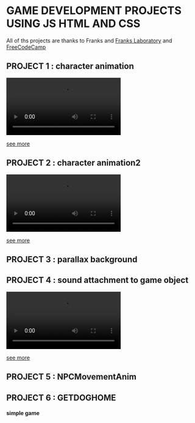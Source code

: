 # GAME DEVELOPMENT PROJECTS USING JS HTML AND CSS

All of ths projects are thanks to Franks and [Franks Laboratory]("https://youtube.com/frankslabatory") and [FreeCodeCamp]("http://youtube.com/freecodecamp")

## PROJECT 1 : **character animation**

<div>
<video src="characterAnimation/illustration.mp4" alt="illustration video" controls>
</video>
</div>
<!-- details here -->

[see more]("./characterAnimation/Readme.md")

## PROJECT 2 : **character animation2**

<div>
<video src="characterAnimation2/illustration.mp4" alt="illustration video" controls>

</div>
<!-- details here -->

[see more]("./characterAnimation2/Readme.md")

## PROJECT 3 : **parallax background**

<div>
</div>
<!-- details here -->

## PROJECT 4 : **sound attachment to game object**

<div>
<video src="AttachingSoundToGameObjects/illustration.mp4" alt="illustration video" controls>
</div>
<!-- details here -->

[see more]("./AttachingSoundToGameObjects/Readme.md")

## PROJECT 5 : **NPCMovementAnim**

<div>
</div>
<!-- details here -->

## PROJECT 6 : **GETDOGHOME**

#### simple game

<div>
</div>
<!-- details here -->
